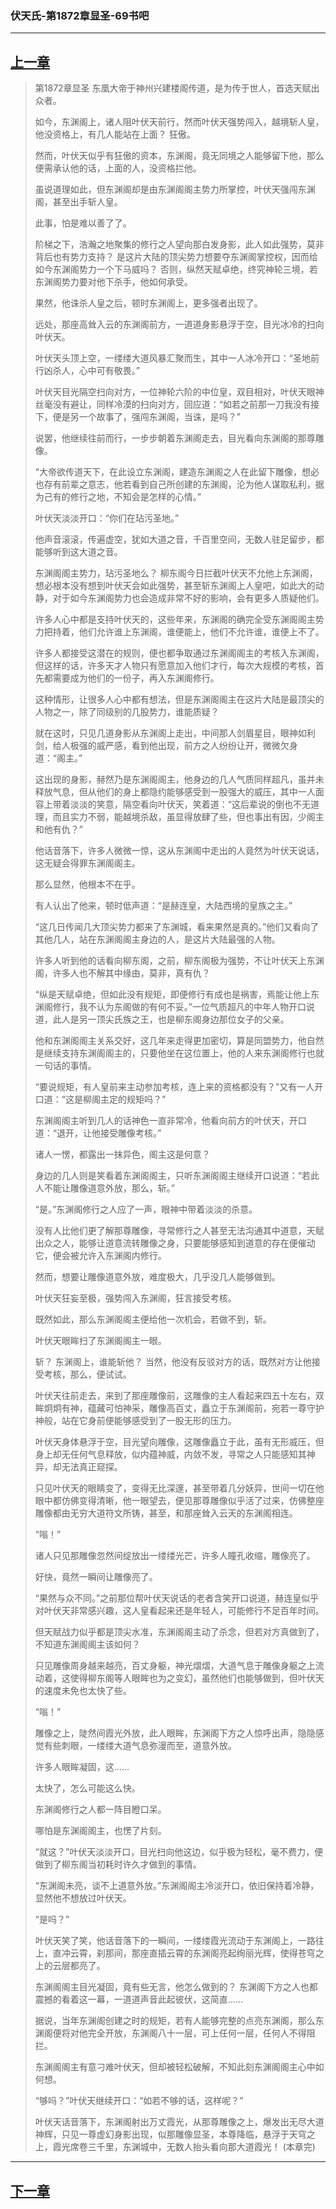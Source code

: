 ### 伏天氏-第1872章显圣-69书吧

--------
[上一章](./6d8e45186a79a39a3754fd930af88187.md)
--------


>
>
>
>第1872章显圣
>东凰大帝于神州兴建楼阁传道，是为传于世人，首选天赋出众者。
>
>如今，东渊阁上，诸人阻叶伏天前行，然而叶伏天强势闯入，越境斩人皇，他没资格上，有几人能站在上面？
>狂傲。
>
>然而，叶伏天似乎有狂傲的资本，东渊阁，竟无同境之人能够留下他，那么便需承认他的话，上面的人，没资格拦他。
>
>虽说道理如此，但东渊阁却是由东渊阁阁主势力所掌控，叶伏天强闯东渊阁，甚至出手斩人皇。
>
>此事，怕是难以善了了。
>
>阶梯之下，浩瀚之地聚集的修行之人望向那白发身影，此人如此强势，莫非背后也有势力支持？
>是这片大陆的顶尖势力想要夺东渊阁掌控权，因而给如今东渊阁势力一个下马威吗？
>否则，纵然天赋卓绝，终究神轮三境，若东渊阁势力要对他下杀手，他如何承受。
>
>果然，他诛杀人皇之后，顿时东渊阁上，更多强者出现了。
>
>远处，那座高耸入云的东渊阁前方，一道道身影悬浮于空，目光冰冷的扫向叶伏天。
>
>叶伏天头顶上空，一缕缕大道风暴汇聚而生，其中一人冰冷开口：“圣地前行凶杀人，心中可有敬畏。”
>
>叶伏天目光隔空扫向对方，一位神轮六阶的中位皇，双目相对，叶伏天眼神丝毫没有避让，同样冷漠的扫向对方，回应道：“如若之前那一刀我没有接下，便是另一个故事了，强闯东渊阁，当诛，是吗？”
>
>说罢，他继续往前而行，一步步朝着东渊阁走去，目光看向东渊阁的那尊雕像。
>
>“大帝欲传道天下，在此设立东渊阁，建造东渊阁之人在此留下雕像，想必也存有前辈之意志，他若看到自己所创建的东渊阁，沦为他人谋取私利，据为己有的修行之地，不知会是怎样的心情。”
>
>叶伏天淡淡开口：“你们在玷污圣地。”
>
>他声音滚滚，传遍虚空，犹如大道之音，千百里空间，无数人驻足留步，都能够听到这大道之音。
>
>东渊阁阁主势力，玷污圣地么？
>柳东阁今日拦截叶伏天不允他上东渊阁，想必根本没有想到叶伏天会如此强势，甚至斩东渊阁上人皇吧，如此大的动静，对于如今东渊阁势力也会造成非常不好的影响，会有更多人质疑他们。
>
>许多人心中都是支持叶伏天的，这些年来，东渊阁的确完全受东渊阁阁主势力把持着，他们允许谁上东渊阁，谁便能上，他们不允许谁，谁便上不了。
>
>许多人都接受这潜在的规则，便也都争取通过东渊阁阁主的考核入东渊阁，但这样的话，许多天才人物只有愿意加入他们才行，每次大规模的考核，首先都需要成为他们的一份子，再入东渊阁修行。
>
>这种情形，让很多人心中都有想法，但是东渊阁阁主在这片大陆是最顶尖的人物之一，除了同级别的几股势力，谁能质疑？
>
>就在这时，只见几道身影从东渊阁上走出，中间那人剑眉星目，眼神如利剑，给人极强的威严感，看到他出现，前方之人纷纷让开，微微欠身道：“阁主。”
>
>这出现的身影，赫然乃是东渊阁阁主，他身边的几人气质同样超凡，虽并未释放气息，但从他们的身上都隐约能够感受到一股强大的威压，其中一人面容上带着淡淡的笑意，隔空看向叶伏天，笑着道：“这后辈说的倒也不无道理，而且实力不弱，能越境杀敌，虽显得放肆了些，但也事出有因，少阁主和他有仇？”
>
>他话音落下，许多人微微一惊，这从东渊阁中走出的人竟然为叶伏天说话，这无疑会得罪东渊阁阁主。
>
>那么显然，他根本不在乎。
>
>有人认出了他来，顿时低声道：“是赫连皇，大陆西境的皇族之主。”
>
>“这几日传闻几大顶尖势力都来了东渊城，看来果然是真的。”他们又看向了其他几人，站在东渊阁阁主身边的人，是这片大陆最强的人物。
>
>许多人听到他的话看向柳东阁，之前，柳东阁极为强势，不让叶伏天上东渊阁，许多人也不解其中缘由，莫非，真有仇？
>
>“纵是天赋卓绝，但如此没有规矩，即便修行有成也是祸害，焉能让他上东渊阁修行，我不认为东阁做的有何不妥。”一位气质超凡的中年人物开口说道，此人是另一顶尖氏族之王，也是柳东阁身边那位女子的父亲。
>
>他和东渊阁阁主关系交好，这几年来走得更加密切，算是同盟势力，他自然是继续支持东渊阁阁主的，只要他坐在这位置上，他的人来东渊阁修行也就一句话的事情。
>
>“要说规矩，有人皇前来主动参加考核，连上来的资格都没有？”又有一人开口道：“这是柳阁主定的规矩吗？”
>
>东渊阁阁主听到几人的话神色一直非常冷，他看向前方的叶伏天，开口道：“退开，让他接受雕像考核。”
>
>诸人一愣，都露出一抹异色，阁主这是何意？
>
>身边的几人则是笑看着东渊阁阁主，只听东渊阁阁主继续开口说道：“若此人不能让雕像道意外放，那么，斩。”
>
>“是。”东渊阁修行之人应了一声，眼神中带着淡淡的杀意。
>
>没有人比他们更了解那尊雕像，寻常修行之人甚至无法沟通其中道意，天赋出众之人，能够让道意流转雕像之身，只要能够感知到道意的存在便催动它，便会被允许入东渊阁内修行。
>
>然而，想要让雕像道意外放，难度极大，几乎没几人能够做到。
>
>叶伏天狂妄至极，强势闯入东渊阁，狂言接受考核。
>
>既然如此，那么东渊阁阁主便给他一次机会，若做不到，斩。
>
>叶伏天眼眸扫了东渊阁阁主一眼。
>
>斩？
>东渊阁上，谁能斩他？
>当然，他没有反驳对方的话，既然对方让他接受考核，那么，便试试。
>
>叶伏天往前走去，来到了那座雕像前，这雕像的主人看起来四五十左右，双眸炯炯有神，蕴藏可怕神采，雕像高百丈，矗立于东渊阁前，宛若一尊守护神般，站在它身前便能够感受到了一股无形的压力。
>
>叶伏天身体悬浮于空，目光望向雕像，这雕像矗立于此，虽有无形威压，但身上却无任何气息释放，似内蕴神威，内敛不发，寻常之人只能感知其神异，却无法真正窥探。
>
>只见叶伏天的眼睛变了，变得无比深邃，甚至带着几分妖异，世间一切在他眼中都仿佛变得清晰，他一眼望去，便见那尊雕像似乎活了过来，仿佛整座雕像都由无穷大道符文所铸，甚至，和那座耸入云天的东渊阁相连。
>
>“嗡！”
>
>诸人只见那雕像忽然间绽放出一缕缕光芒，许多人瞳孔收缩，雕像亮了。
>
>好快，竟然一瞬间让雕像亮了。
>
>“果然与众不同。”之前那位帮叶伏天说话的老者含笑开口说道，赫连皇似乎对叶伏天非常感兴趣，这人皇看起来还是年轻人，可能修行不足百年时间。
>
>但天赋战力似乎都是顶尖水准，东渊阁阁主动了杀念，但若对方真做到了，不知道东渊阁阁主该如何？
>
>只见雕像周身越来越亮，百丈身躯，神光熠熠，大道气息于雕像身躯之上流动着，这使得柳东阁等人眼眸也为之变幻，虽然他们也能够做到，但叶伏天的速度未免也太快了些。
>
>“嗡！”
>
>雕像之上，陡然间霞光外放，此人眼眸，东渊阁下方之人惊呼出声，隐隐感觉有些刺眼，一缕缕大道气息弥漫而至，道意外放。
>
>许多人眼眸凝固，这……
>
>太快了，怎么可能这么快。
>
>东渊阁修行之人都一阵目瞪口呆。
>
>哪怕是东渊阁阁主，也愣了片刻。
>
>“就这？”叶伏天淡淡开口，目光扫向他这边，似乎极为轻松，毫不费力，便做到了柳东阁当初耗时许久才做到的事情。
>
>“东渊阁未亮，谈不上道意外放。”东渊阁阁主冷淡开口，依旧保持着冷静，显然他不想放过叶伏天。
>
>“是吗？”
>
>叶伏天笑了笑，他话音落下的一瞬间，一缕缕霞光流动于东渊阁上，一路往上，直冲云霄，刹那间，那座直插云霄的东渊阁亮起绚丽光辉，使得苍穹之上的云层都亮了。
>
>东渊阁阁主目光凝固，竟有些无言，他怎么做到的？
>东渊阁下方之人也都震撼的看着这一幕，一道道声音此起彼伏，这简直……
>
>据说，当年东渊阁创建之时的规矩，若有人能够完整的点亮东渊阁，那么东渊阁便将对他完全开放，东渊阁八十一层，可上任何一层，任何人不得阻拦。
>
>东渊阁阁主有意刁难叶伏天，但却被轻松破解，不知此刻东渊阁阁主心中如何想。
>
>“够吗？”叶伏天继续开口：“如若不够的话，这样呢？”
>
>叶伏天话音落下，东渊阁射出万丈霞光，从那尊雕像之上，爆发出无尽大道神辉，只见一尊虚幻身影出现，似那雕像显圣，本尊降临，悬浮于天穹之上，霞光席卷三千里，东渊城中，无数人抬头看向那大道霞光！
>(本章完)
>
>

--------
[下一章](./0a4cbc5cb8ec1de048a56da96ea7d7d7.md)
--------
